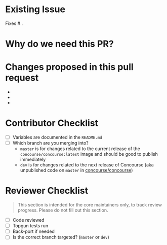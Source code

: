 <!--
Hi there! Thanks for submitting a pull request to the Concourse Helm chart!
If you haven't already, please take a look at our [Code of Conduct](https://github.com/concourse/concourse/blob/master/CODE_OF_CONDUCT.md).

To help us review your PR, please fill in the following information.
Feel free to delete any sections not applicable to your pull request.
-->

# Existing Issue
<!--
Is there an existing issue related to this PR? Fill in the issue number as follows: Fixes #1234.
-->

Fixes # .

# Why do we need this PR?
<!--
No issue number? Please give us a few lines of context describing the need for this PR.
-->


# Changes proposed in this pull request
<!--
What are the changes included in this PR? Feel free to add as many lines as needed below.
-->

* 
* 
*

# Contributor Checklist
<!--
Are the following items included as part of this PR? Please delete checkbox items that don't apply.
-->
- [ ] Variables are documented in the `README.md`
- [ ] Which branch are you merging into?
    - `master` is for changes related to the current release of the `concourse/concourse:latest` image and should be good to publish immediately
    - `dev` is for changes related to the next release of Concourse (aka unpublished code on `master` in [concourse/concourse](https://github.com/concourse/concourse))


# Reviewer Checklist
> This section is intended for the core maintainers only, to track review progress. Please do not
> fill out this section.
- [ ] Code reviewed
- [ ] Topgun tests run
- [ ] Back-port if needed
- [ ] Is the correct branch targeted? (`master` or `dev`)
